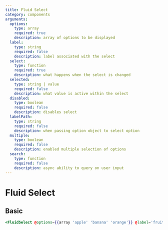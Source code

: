 ```yaml
---
title: Fluid Select
category: components
arguments:
  options:
    type: array
    required: true
    description: array of options to be displayed
  label:
    type: string
    required: false
    description: label associated with the select
  select:
    type: function
    required: true
    description: what happens when the select is changed
  selected:
    type: string | value
    required: false
    description: what value is active within the select
  disabled:
    type: boolean
    required: false
    description: disables select
  labelPath:
    type: string
    required: false
    description: when passing option object to select option
  multiple:
    type: boolean
    required: false
    description: enabled multiple selection of options
  search:
    type: function
    required: false
    description: async ability to query on user input
---
```


# Fluid Select

## Basic

```hbs preview-template
<FluidSelect @options={{array 'apple' 'banana' 'orange'}} @label='fruit' />
```

